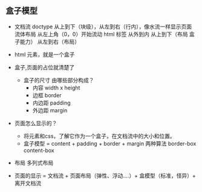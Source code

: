 ## 盒子模型

- 文档流
    doctype 
    从上到下（块级），从左到右（行内），像水流一样显示页面  流体布局  从左上角（0，0）开始流动
    html 标签 从外到内 从上到下（布局 盒子能力） 从左到右（布局）


- html 元素，就是一个盒子

- 盒子,页面的占位就清楚了

  - 盒子的尺寸 由哪些部分构成？
    - 内容 width x height
    - 边框 border
    - 内边距 padding
    - 外边距 margin

- 页面怎么显示的？
    - 将元素和css，了解它作为一个盒子，在文档流中的大小和位置。
    - 盒子模型 = content + padding + border + margin
    两种算法  border-box content-box


- 布局
    多列式布局



- 页面的显示 = 文档流 + 页面布局（弹性、浮动....）+ 盒模型（标准，怪异）+ 离开文档流














